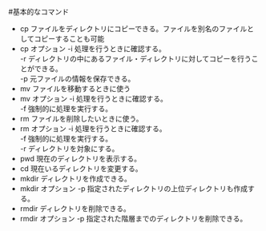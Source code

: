 #基本的なコマンド

- cp ファイルをディレクトリにコピーできる。ファイルを別名のファイルとしてコピーすることも可能
- cp オプション
 -i 処理を行うときに確認する。  
 -r ディレクトリの中にあるファイル・ディレクトリに対してコピーを行うことができる。  
 -p 元ファイルの情報を保存できる。  
- mv ファイルを移動するときに使う
- mv オプション
 -i 処理を行うときに確認する。  
 -f 強制的に処理を実行する。  
- rm ファイルを削除したいときに使う。
- rm オプション
 -i 処理を行うときに確認する。  
 -f 強制的に処理を実行する。  
 -r ディレクトリを対象にする。  
- pwd 現在のディレクトリを表示する。
- cd 現在いるディレクトリを変更する。
- mkdir ディレクトリを作成できる。
- mkdir オプション
 -p 指定されたディレクトリの上位ディレクトリも作成する。  
- rmdir ディレクトリを削除できる。
- rmdir オプション
 -p 指定された階層までのディレクトリを削除できる。  
